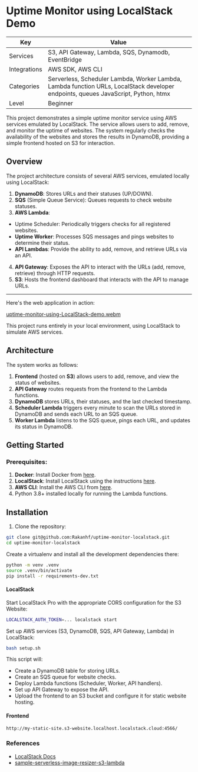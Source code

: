 # Uptime Monitor using LocalStack Demo

| Key          | Value                                                                                                                                                                                                                                                                                                                                                                                                                                                                                                                                                                                                                                                                                                                                                                                                                                                                                                                                                                                                                                                                                                                                                                                                                                                                                              |
|--------------|----------------------------------------------------------------------------------------------------------------------------------------------------------------------------------------------------------------------------------------------------------------------------------------------------------------------------------------------------------------------------------------------------------------------------------------------------------------------------------------------------------------------------------------------------------------------------------------------------------------------------------------------------------------------------------------------------------------------------------------------------------------------------------------------------------------------------------------------------------------------------------------------------------------------------------------------------------------------------------------------------------------------------------------------------------------------------------------------------------------------------------------------------------------------------------------------------------------------------------------------------------------------------------------------------|
| Services     | S3, API Gateway, Lambda, SQS, Dynamodb, EventBridge                                                                                                                                                                                                                                                                                                                                                                                                                                                                                                                                                                                                                                                                                                                                                                                                                                                                                                                                                                                                                                                                                                                                                                                                                                                                          |
| Integrations | AWS SDK, AWS CLI                                                                                                                                                                                                                                                                                                                                                                                                                                                                                                                                                                                                                                                                                                                                                                                                                                                                                                                                                                                                                                                                                                                                                                                                                                                           |
| Categories   | Serverless, Scheduler Lambda, Worker Lambda, Lambda function URLs, LocalStack developer endpoints, queues JavaScript, Python, htmx                                                                                                                                                                                                                                                                                                                                                                                                                                                                                                                                                                                                                                                                                                                                                                                                                                                                                                                                                                                                                                                                                                                                                                                 |                                                                                                                                                                                                                                                                                                                                                                                                                                                                                                                                                                                                                                                                                                                                                                                                                                                                                                                                                                                                                                                                                                                                                                                                                                                                                            |
| Level        | Beginner   


This project demonstrates a simple uptime monitor service using AWS services emulated by LocalStack. The service allows users to add, remove, and monitor the uptime of websites. The system regularly checks the availability of the websites and stores the results in DynamoDB, providing a simple frontend hosted on S3 for interaction.

## Overview
The project architecture consists of several AWS services, emulated locally using LocalStack:

1. **DynamoDB**: Stores URLs and their statuses (UP/DOWN).
2. **SQS** (Simple Queue Service): Queues requests to check website statuses.
3. **AWS Lambda**:
* Uptime Scheduler: Periodically triggers checks for all registered websites.
* **Uptime Worker**: Processes SQS messages and pings websites to determine their status.
* **API Lambdas**: Provide the ability to add, remove, and retrieve URLs via an API.
4. **API Gateway**: Exposes the API to interact with the URLs (add, remove, retrieve) through HTTP requests.
5. **S3**: Hosts the frontend dashboard that interacts with the API to manage URLs.
----
Here's the web application in action:

[uptime-monitor-using-LocalStack-demo.webm](https://github.com/user-attachments/assets/5bed57e8-e64e-4105-bafd-635dfad045f0)

This project runs entirely in your local environment, using LocalStack to simulate AWS services.

## Architecture
The system works as follows:

1. **Frontend** (hosted on **S3**) allows users to add, remove, and view the status of websites.
2. **API Gateway** routes requests from the frontend to the Lambda functions.
3. **DynamoDB** stores URLs, their statuses, and the last checked timestamp.
4. **Scheduler Lambda** triggers every minute to scan the URLs stored in DynamoDB and sends each URL to an SQS queue.
5. **Worker Lambda** listens to the SQS queue, pings each URL, and updates its status in DynamoDB.

## Getting Started
### **Prerequisites:**
1. **Docker**: Install Docker from [here](https://docs.docker.com/get-docker/).
2. **LocalStack**: Install LocalStack using the instructions [here](https://docs.localstack.cloud/getting-started/installation/).
3. **AWS CLI**: Install the AWS CLI from [here](https://docs.aws.amazon.com/cli/latest/userguide/cli-chap-install.html).
4. Python 3.8+ installed locally for running the Lambda functions.

## Installation

1. Clone the repository:

```bash
git clone git@github.com:Rakanhf/uptime-monitor-localstack.git
cd uptime-monitor-localstack
```

Create a virtualenv and install all the development dependencies there:

```bash
python -m venv .venv
source .venv/bin/activate
pip install -r requirements-dev.txt
```

#### LocalStack

Start LocalStack Pro with the appropriate CORS configuration for the S3 Website:

```bash
LOCALSTACK_AUTH_TOKEN=... localstack start
```

Set up AWS services (S3, DynamoDB, SQS, API Gateway, Lambda) in LocalStack:
    
```bash
bash setup.sh
```

This script will:

* Create a DynamoDB table for storing URLs.
* Create an SQS queue for website checks.
* Deploy Lambda functions (Scheduler, Worker, API handlers).
* Set up API Gateway to expose the API.
* Upload the frontend to an S3 bucket and configure it for static website hosting.

#### Frontend
```bash
http://my-static-site.s3-website.localhost.localstack.cloud:4566/
```


### References
- [LocalStack Docs](https://docs.localstack.cloud/)
- [sample-serverless-image-resizer-s3-lambda](https://github.com/localstack-samples/sample-serverless-image-resizer-s3-lambda/tree/main)
